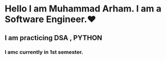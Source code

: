 <h1> Hello I am Muhammad Arham. I am a Software Engineer.❤️ </h1>
<h2> I am practicing DSA , PYTHON </h2>
<h3> I amc currently in 1st semester. </h3>
